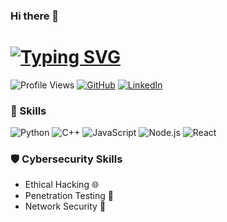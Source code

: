 ### Hi there 👋

# [![Typing SVG](https://readme-typing-svg.demolab.com?font=Fira+Code&pause=1000&color=EB57F7&width=435&lines=Hey+there%2C+welcome+to+my+profile)](https://git.io/typing-svg)

![Profile Views](https://komarev.com/ghpvc/?username=yourusername)
[![GitHub](https://img.shields.io/badge/GitHub-SovietSenpai-blue)](https://github.com/HiddenUzer)
[![LinkedIn](https://img.shields.io/badge/LinkedIn-REDACTED-0e76a8)](https://www.linkedin.com/)

### 🔧 Skills

![Python](https://img.shields.io/badge/Python-Intermediate-blue?style=for-the-badge&logo=python)
![C++](https://img.shields.io/badge/C++-Intermediate-blue?style=for-the-badge&logo=c%2B%2B)
![JavaScript](https://img.shields.io/badge/JavaScript-Intermediate-blue?style=for-the-badge&logo=javascript)
![Node.js](https://img.shields.io/badge/Node.js-Intermediate-blue?style=for-the-badge&logo=node.js)
![React](https://img.shields.io/badge/React-Intermediate-blue?style=for-the-badge&logo=react)

### 🛡️ Cybersecurity Skills

- Ethical Hacking 🌐
- Penetration Testing 🔐
- Network Security 📡
